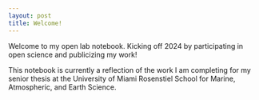 ```yaml
---
layout: post
title: Welcome!
---
```


Welcome to my open lab notebook. Kicking off 2024 by participating in open science and publicizing my work! 

This notebook is currently a reflection of the work I am completing for my senior thesis at the University of Miami Rosenstiel School for Marine, Atmospheric, and Earth Science. 
